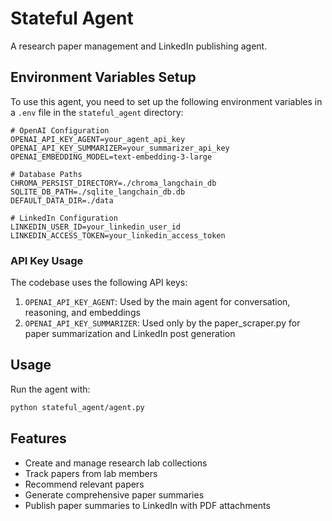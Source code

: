 # Stateful Agent

A research paper management and LinkedIn publishing agent.

## Environment Variables Setup

To use this agent, you need to set up the following environment variables in a `.env` file in the `stateful_agent` directory:

```
# OpenAI Configuration
OPENAI_API_KEY_AGENT=your_agent_api_key
OPENAI_API_KEY_SUMMARIZER=your_summarizer_api_key
OPENAI_EMBEDDING_MODEL=text-embedding-3-large

# Database Paths
CHROMA_PERSIST_DIRECTORY=./chroma_langchain_db
SQLITE_DB_PATH=./sqlite_langchain_db.db
DEFAULT_DATA_DIR=./data

# LinkedIn Configuration
LINKEDIN_USER_ID=your_linkedin_user_id
LINKEDIN_ACCESS_TOKEN=your_linkedin_access_token
```

### API Key Usage

The codebase uses the following API keys:

1. `OPENAI_API_KEY_AGENT`: Used by the main agent for conversation, reasoning, and embeddings
2. `OPENAI_API_KEY_SUMMARIZER`: Used only by the paper_scraper.py for paper summarization and LinkedIn post generation

## Usage

Run the agent with:

```bash
python stateful_agent/agent.py
```

## Features

- Create and manage research lab collections
- Track papers from lab members
- Recommend relevant papers
- Generate comprehensive paper summaries
- Publish paper summaries to LinkedIn with PDF attachments
